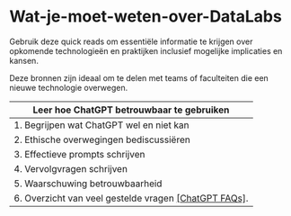 # Wat-je-moet-weten-over-DataLabs

Gebruik deze quick reads om essentiële informatie te krijgen over opkomende technologieën en praktijken inclusief mogelijke implicaties en kansen. 

Deze bronnen zijn ideaal om te delen met teams of faculteiten die een nieuwe technologie overwegen.


| Leer hoe ChatGPT betrouwbaar te gebruiken |
|-----|
| 1. Begrijpen wat ChatGPT wel en niet kan 
| 2. Ethische overwegingen bediscussiëren 
| 3. Effectieve prompts schrijven
| 4. Vervolgvragen schrijven
| 5. Waarschuwing betrouwbaarheid
| 6. Overzicht van veel gestelde vragen [[ChatGPT FAQs]](#faqs).
